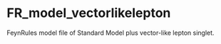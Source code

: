 FR_model_vectorlikelepton
=========================

FeynRules model file of Standard Model plus vector-like lepton singlet.
